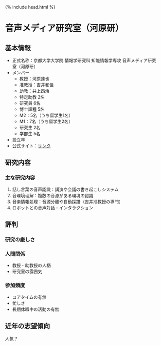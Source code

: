 {% include head.html %}
# 音声メディア研究室（河原研）
## 基本情報
- 正式名称：京都大学大学院 情報学研究科 知能情報学専攻 音声メディア研究室（河原研）
- メンバー
  - 教授：河原達也
  - 准教授：吉井和佳
  - 助教：井上昂治
  - 特定助教 2名
  - 研究員 6名
  - 博士課程 5名
  - M2：5名（うち留学生1名）
  - M1：7名（うち留学生2名）
  - 研究生 2名
  - 学部生 5名
- 設立年
- 公式サイト：[リンク](http://sap.ist.i.kyoto-u.ac.jp)

## 研究内容
### 主な研究内容
1. 話し言葉の音声認識：講演や会議の書き起こしシステム
1. 音環境理解：複数の音源がある環境の認識
1. 音楽情報処理：音源分離や自動採譜（吉井准教授の専門）
1. ロボットとの音声対話・インタラクション

## 評判
### 研究の厳しさ
### 人間関係
- 教授・助教授の人柄
- 研究室の雰囲気
### 参加頻度
- コアタイムの有無
- 忙しさ
- 長期休暇中の活動の有無

## 近年の志望傾向
人気？